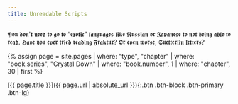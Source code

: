 ```yaml
---
title: Unreadable Scripts
---
```

𝖄𝖔𝖚 𝖉𝖔𝖓'𝖙 𝖓𝖊𝖊𝖉 𝖙𝖔 𝖌𝖔 𝖙𝖔 “𝖊𝖝𝖔𝖙𝖎𝖈” 𝖑𝖆𝖓𝖌𝖚𝖆𝖌𝖊𝖘 𝖑𝖎𝖐𝖊 𝕽𝖚𝖘𝖘𝖎𝖆𝖓 𝖔𝖗 𝕵𝖆𝖕𝖆𝖓𝖊𝖘𝖊 𝖙𝖔 𝖓𝖔𝖙 𝖇𝖊𝖎𝖓𝖌 𝖆𝖇𝖑𝖊 𝖙𝖔 𝖗𝖊𝖆𝖉.
𝕳𝖆𝖛𝖊 𝖞𝖔𝖚 𝖊𝖛𝖊𝖗 𝖙𝖗𝖎𝖊𝖉 𝖗𝖊𝖆𝖉𝖎𝖓𝖌 𝕱𝖗𝖆𝖐𝖙𝖚𝖗?
𝕺𝖗 𝖊𝖛𝖊𝖓 𝖜𝖔𝖗𝖘𝖊, 𝕾𝖚𝖊𝖙𝖙𝖊𝖗𝖑𝖎𝖓 𝖑𝖊𝖙𝖙𝖊𝖗𝖘?

{% assign page = site.pages
  | where: "type", "chapter"
  | where: "book.series", "Crystal Down"
  | where: "book.number", 1
  | where: "chapter", 30
  | first %}

[{{ page.title }}]({{ page.url | absolute_url }}){:.btn .btn-block .btn-primary .btn-lg}
<!--more-->
